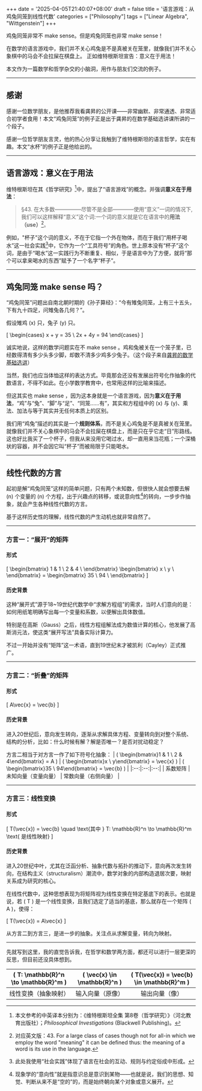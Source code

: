+++
date = '2025-04-05T21:40:07+08:00'
draft = false
title = '语言游戏：从鸡兔同笼到线性代数'
categories = ["Philosophy"]
tags = ["Linear Algebra", "Wittgenstein"]
+++

鸡兔同笼非常不 make sense。但是鸡兔同笼也非常 make sense！

在数学的语言游戏中，我们并不关心鸡兔是不是真被关在笼里，就像我们并不关心象棋中的马会不会拉屎在棋盘上。
正如维特根斯坦宣告：意义在于用法！

本文作为一篇数学和哲学杂交的小脑洞，用作与朋友们交流的例子。

<!--more-->

---

## 感谢

感谢一位数学朋友，是他推荐我看龚昇的公开课——非常幽默、非常通透、非常适合初学者食用！本文“鸡兔同笼”的例子正是出于龚昇的在数学基础选讲课所讲的一个段子。

感谢一位哲学朋友言灵，他的热心分享让我触到了维特根斯坦的语言哲学，实在有趣。本文“水杯”的例子正是他给出的。

---

## 语言游戏：意义在于用法

维特根斯坦在其《哲学研究》[^1]中，提出了“语言游戏”的概念。并强调**意义在于用法**：

> §43. 在大多数—————尽管不是全部————使用“意义”一词的情况下,我们可以这样解释“意义”这个词:一个词的意义就是它在语言中的**用法（use）**[^2]。

例如，"杯子"这个词的意义，不在于它指一个外在物体，而在于我们“用杯子喝水”这一社会实践[^3]中，它作为一个“工具符号”的角色。世上原本没有“杯子”这个词，是由于“喝水”这一实践行为不断重复、相似，于是语言中为了方便，就将“那个可以拿来喝水的东西”赋予了一个名字“杯子”。

---

## 鸡兔同笼 make sense 吗？

“鸡兔同笼”问题出自南北朝时期的《孙子算经》：“今有雉兔同笼，上有三十五头，下有九十四足，问雉兔各几何？”。

假设雉鸡 \(x\) 只，兔子 \(y\) 只。

\[ \begin{cases} x + y = 35 \\ 2x + 4y = 94 \end{cases} \] 

诚实地说，这样的数学问题实在不 make sense 。鸡和兔被关在一个笼子里，已经数得清有多少头多少脚，却数不清多少鸡多少兔子。（这个段子来自[龚昇的数学基础选讲](https://www.bilibili.com/video/BV17s411N79m/?share_source=copy_web&vd_source=1d5772988c76f4e7508b89905069d280&t=4308)）

当然，我们也应当体恤这样的表达方式。毕竟那会还没有发展出符号化作抽象的代数语言，不得不如此。在小学数学教育中，也常用这样的比喻来描述。

但这其实也 make sense ，因为这本身就是一个语言游戏，因为**意义在于用法**，“鸡”与“兔”、“脚”与“足”、“同笼……有”，其实和方程组中的 \(x\) 与 \(y\)、乘法、加法与等于其实并无任何本质上的区别。

我们用“鸡兔”描述的其实是一个**规则体系**，而不是关心鸡兔是不是真被关在笼里。就像我们并不关心象棋中的马会不会拉屎在棋盘上，而是只在乎它走“日”形路线。这也好比我买了一个杯子，但我从来没用它喝过水，却一直用来当花瓶；一个深桶状的容器，并不会因它叫“杯子”而被局限于只能喝水。

---

## 线性代数的方言

起初是解“鸡兔同笼”这样的简单问题，只有两个未知数，但很快人就会想要去解 \(n\) 个变量的 \(n\) 个方程，出于兴趣点的转移，或说意向性[^4]的转向，一步步作抽象，就会产生各种线性代数的方言。

基于这样历史性的理解，线性代数的产生动机也就非常自然了。

---

### 方言一：“展开”的矩阵

#### 形式
\[ \begin{bmatrix} 1 & 1 \\ 2 & 4 \\ \end{bmatrix} \begin{bmatrix} x \\ y \\ \end{bmatrix} = \begin{bmatrix} 35 \\ 94 \\ \end{bmatrix} \] 

#### 历史背景
这种“展开式”源于18~19世纪代数学中“求解方程组”的需求，当时人们意向的是：如何用纸笔明确写出每一个变量和系数，以便解出具体数值。

特别是在高斯（Gauss）之后，线性方程组解法成为数值计算的核心，他发展了高斯消元法，使这类“展开写法”具备实际计算力。

不过一开始并没有“矩阵”这一术语，直到19世纪末才被凯利（Cayley）正式推广。

---

### 方言二：“折叠”的矩阵

#### 形式

\[ A\vec{x} = \vec{b} \] 

#### 历史背景

进入20世纪后，意向发生转向，逐渐从求解具体方程、变量转向到对整个系统、结构的分析，比如：什么时候有解？解是否唯一？是否对扰动稳定？

方言二相当于对方言一作了如下符号化抽象：
| \( \begin{bmatrix}1 & 1 \\ 2 & 4\end{bmatrix} = A \) | \( \begin{bmatrix}x \\ y\end{bmatrix} = \vec{x} \) | \( \begin{bmatrix}35 \\ 94\end{bmatrix} =  \vec{b} \) |
|:--:|:--:|:--:|
| 系数矩阵 | 未知向量（变量向量） | 常数向量（右侧向量） |

---

### 方言三：线性变换

#### 形式

\[ T(\vec{x}) = \vec{b} \quad \text{其中 } T: \mathbb{R}^n \to \mathbb{R}^m \text{ 是线性映射} \] 

#### 历史背景

进入20世纪中叶，尤其在泛函分析、抽象代数与拓扑的推动下，意向再次发生转向，在结构主义（structuralism）潮流中，数学对象的内部构造退居次要，映射关系成为研究的核心。

在线性代数中，这种思想表现为将矩阵视为线性变换在特定基底下的表示。也就是说，若 \( T \) 是一个线性变换，且我们选定了适当的基底，那么就存在一个矩阵 \( A \)，使得：

\[ T(\vec{x}) = A\vec{x} \] 

从方言二到方言三，是进一步的抽象。关注点从求解变量，转向为映射。

---

先就写到这里，我的直觉告诉我，在哲学和数学两方面，都还可以进行一层更深的反思，但目前还没具体想到。

| \( T: \mathbb{R}^n \to \mathbb{R}^m \) | \( \vec{x} \in \mathbb{R}^n \) | \( T(\vec{x}) = \vec{b} \in \mathbb{R}^m \) |
|:--:|:--:|:--:|
| 线性变换（抽象映射） | 输入向量（原像） | 输出向量（像） |

[^1]: 本文参考的中英译本分别为：《维特根斯坦全集 第8卷（哲学研究）》（河北教育出版社）；*Philosophical Investigations* (Blackwell Publishing)。

[^2]: 对应英文版：43. For a large class of cases though not for all-in which we employ the word "meaning" it can be defined thus: the meaning of a word is its use in the language.

[^3]: 此处我使用“社会实践”体现了语言在社会的互动、规则与约定俗成中形成。

[^4]: 现象学的“意向性”就是指意识总是意识到某物——也就是说，我们的思想、知觉、判断从来不是“空的”的，而是始终朝向某个对象或意义展开。